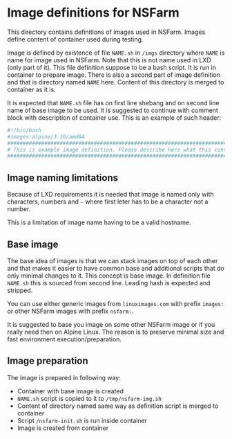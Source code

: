 Image definitions for NSFarm
============================
This directory contains definitions of images used in NSFarm. Images define
content of container used during testing.

Image is defined by existence of file `NAME.sh` in `/imgs` directory where `NAME`
is name for image used in NSFarm. Note that this is not name used in LXD (only
part of it). This file definition suppose to be a bash script. It is run in
container to prepare image. There is also a second part of image definition and
that is directory named `NAME` here. Content of this directory is merged to
container as it is.

It is expected that `NAME.sh` file has on first line shebang and on second line
name of base image to be used. It is suggested to continue with comment block with
description of container use. This is an example of such header:
```sh
#!/bin/bash
#images:alpine/3.10/amd64
##################################################################################
# This is example image definition. Please describe here what this container does.
##################################################################################
```

Image naming limitations
------------------------
Because of LXD requirements it is needed that image is named only with characters,
numbers and `-` where first leter has to be a character not a number.

This is a limitation of image name having to be a valid hostname.

Base image
----------
The base idea of images is that we can stack images on top of each other and that
makes it easier to have common base and additional scripts that do only minimal
changes to it. This concept is base image. In definition file `NAME.sh` this is
sourced from second line. Leading hash is expected and stripped.

You can use either generic images from `linuximages.com` with prefix `images:` or
other NSFarm images with prefix `nsfarm:`.

It is suggested to base you image on some other NSFarm image or if you really need
then on Alpine Linux. The reason is to preserve minimal size and fast environment
execution/preparation.

Image preparation
-----------------
The image is prepared in following way:
* Container with base image is created
* `NAME.sh` script is copied to it to `/tmp/nsfarm-img.sh`
* Content of directory named same way as definition script is merged to container
* Script `/nsfarm-init.sh` is run inside container
* Image is created from container
